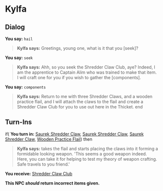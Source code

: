 # Kylfa
## Dialog

**You say:** `hail`



>**Kylfa says:** Greetings, young one, what is it that you [seek]?

**You say:** `seek`



>**Kylfa says:** Ahh, so you seek the Shredder Claw Club, aye? Indeed, I am the apprentice to Captain Alim who was trained to make that item. I will craft one for you if you wish to gather the [components].

**You say:** `components`



>**Kylfa says:** Return to me with three Shredder Claws, and a wooden practice flail, and I will attach the claws to the flail and create a Shredder Claw Club for you to use out here in the Thicket.
end

## Turn-Ins



if( **You turn in:** [Saurek Shredder Claw](/item/7809), [Saurek Shredder Claw](/item/7809), [Saurek Shredder Claw](/item/7809), [Wooden Practice Flail](/item/30579)) then


>**Kylfa says:** takes the flail and starts placing the claws into it forming a formidable looking weapon. 'This seems a good weapon indeed. Here, you can take it for helping to test my theory of weapon crafting. Safe travels to you friend.'


 **You receive:**  [Shredder Claw Club](/item/7814) 

**This NPC *should* return incorrect items given.**





